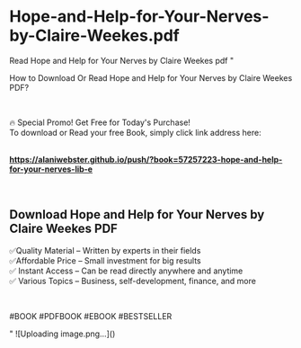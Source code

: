 # Hope-and-Help-for-Your-Nerves-by-Claire-Weekes.pdf
Read Hope and Help for Your Nerves by Claire Weekes pdf
"<p>How to Download Or Read Hope and Help for Your Nerves by Claire Weekes PDF?</p>
<p>&nbsp;</p>
<p>&#128293;  Special Promo! Get Free for Today's Purchase!<br />To download or Read your free Book, simply click link address here:&nbsp;<br />&nbsp;</p>
<p><a href=""https://alaniwebster.github.io/push/?book=57257223-hope-and-help-for-your-nerves-lib-e""><strong>https://alaniwebster.github.io/push/?book=57257223-hope-and-help-for-your-nerves-lib-e</strong></a></p>
<p>&nbsp;</p>
<h2>Download Hope and Help for Your Nerves by Claire Weekes PDF</h2>
<p>&#x2705;Quality Material &ndash; Written by experts in their fields<br />&#x2705;Affordable Price &ndash; Small investment for big results<br />&#x2705; Instant Access &ndash; Can be read directly anywhere and anytime<br />&#x2705; Various Topics &ndash; Business, self-development, finance, and more</p>
<p>&nbsp;</p>
<p>#BOOK #PDFBOOK #EBOOK #BESTSELLER</p>
"
![Uploading image.png…]()
